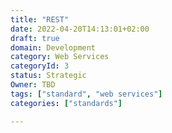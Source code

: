 ```yaml
---
title: "REST"
date: 2022-04-20T14:13:01+02:00
draft: true
domain: Development
category: Web Services
categoryId: 3
status: Strategic
Owner: TBD
tags: ["standard", "web services"]
categories: ["standards"]

---
```

